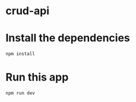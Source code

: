 # crud-api

# Install the dependencies

```shell script
npm install
``` 

# Run this app
```shell script
npm run dev
```